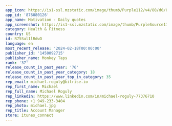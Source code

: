 ```yaml
---
app_icon: https://is1-ssl.mzstatic.com/image/thumb/Purple112/v4/80/d0/8e/80d08e7e-8869-8a9b-ef27-f9a208e91412/AppIcon-0-0-1x_U007emarketing-0-0-0-7-0-0-85-220.png/1024x1024bb.png
app_id: '876080126'
app_name: Motivation - Daily quotes
app_screenshot: https://is1-ssl.mzstatic.com/image/thumb/PurpleSource116/v4/4e/2e/34/4e2e34cb-04d9-6be5-6185-38b74a411524/42efbc4c-45d9-41dd-bc9f-cd74a10abacf_1_-6.5.jpg/1242x2688bb.png
category: Health & Fitness
country: US
id: R75Sul1lRdwD
language: en
most_recent_release: '2024-02-18T00:00:00'
publisher_id: '1450092715'
publisher_name: Monkey Taps
rank: '37'
release_count_in_past_year: '76'
release_count_in_past_year_category: 18
release_count_in_past_year_top_in_category: 35
rep_email: michael.roguly@bitrise.io
rep_first_name: Michael
rep_full_name: Michael Roguly
rep_linkedin: https://www.linkedin.com/in/michael-roguly-77376710
rep_phone: +1 949-233-3404
rep_photo: michael.jpg
rep_title: Account Manager
store: itunes_connect
---
```


